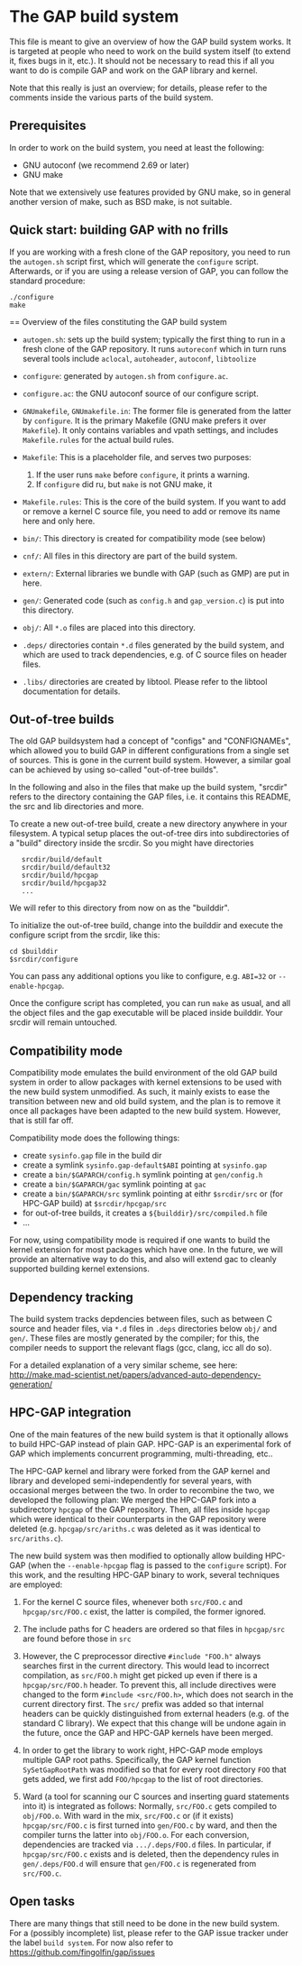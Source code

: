 # The GAP build system

This file is meant to give an overview of how the GAP build system works. It
is targeted at people who need to work on the build system itself (to extend
it, fixes bugs in it, etc.). It should not be necessary to read this if all
you want to do is compile GAP and work on the GAP library and kernel.

Note that this really is just an overview; for details, please refer to the
comments inside the various parts of the build system.


## Prerequisites

In order to work on the build system, you need at least the following:

* GNU autoconf (we recommend 2.69 or later)
* GNU make

Note that we extensively use features provided by GNU make, so in general
another version of make, such as BSD make, is not suitable.


## Quick start: building GAP with no frills

If you are working with a fresh clone of the GAP repository, you need to
run the `autogen.sh` script first, which will generate the `configure`
script. Afterwards, or if you are using a release version of GAP, you
can follow the standard procedure:

```
./configure
make
```


== Overview of the files constituting the GAP build system

* `autogen.sh`: sets up the build system; typically the first thing to run in
  a fresh clone of the GAP repository. It runs `autoreconf` which in turn runs
  several tools include `aclocal`, `autoheader`, `autoconf`, `libtoolize`

* `configure`: generated by `autogen.sh` from `configure.ac`. 

* `configure.ac`: the GNU autoconf source of our configure script.

* `GNUmakefile`, `GNUmakefile.in`: The former file is generated from the
  latter by `configure`. It is the primary Makefile (GNU make prefers it
  over `Makefile`). It only contains variables and vpath settings, and
  includes `Makefile.rules` for the actual build rules.

* `Makefile`: This is a placeholder file, and serves two purposes:
   1. If the user runs `make` before `configure`, it prints a warning.
   2. If `configure` did ru, but `make` is not GNU make, it 

* `Makefile.rules`: This is the core of the build system. If you want
  to add or remove a kernel C source file, you need to add or remove
  its name here and only here.

* `bin/`: This directory is created for compatibility mode (see below)

* `cnf/`: All files in this directory are part of the build system.

* `extern/`: External libraries we bundle with GAP (such as GMP) are
  put in here.

* `gen/`: Generated code (such as `config.h` and `gap_version.c`) is put
  into this directory.

* `obj/`: All `*.o` files are placed into this directory.

- `.deps/` directories contain `*.d` files generated by the build system,
  and which are used to track dependencies, e.g. of C source files on header
  files.

- `.libs/` directories are created by libtool. Please refer to the libtool
  documentation for details.


## Out-of-tree builds

The old GAP buildsystem had a concept of "configs" and "CONFIGNAMEs", which
allowed you to build GAP in different configurations from a single set of
sources. This is gone in the current build system. However, a similar goal can
be achieved by using so-called "out-of-tree builds".

In the following and also in the files that make up the build system, "srcdir"
refers to the directory containing the GAP files, i.e. it contains this
README, the src and lib directories and more.

To create a new out-of-tree build, create a new directory anywhere
in your filesystem. A typical setup places the out-of-tree dirs into
subdirectories of a "build" directory inside the srcdir. So you might
have directories

```
   srcdir/build/default
   srcdir/build/default32
   srcdir/build/hpcgap
   srcdir/build/hpcgap32
   ...   
```

We will refer to this directory from now on as the "builddir".

To initialize the out-of-tree build, change into the builddir and
execute the configure script from the srcdir, like this:

```
cd $builddir
$srcdir/configure
```

You can pass any additional options you like to configure, e.g. `ABI=32`
or `--enable-hpcgap`.

Once the configure script has completed, you can run `make` as usual,
and all the object files and the gap executable will be placed inside
builddir. Your srcdir will remain untouched.


## Compatibility mode

Compatibility mode emulates the build environment of the old GAP build system
in order to allow packages with kernel extensions to be used with the new
build system unmodified. As such, it mainly exists to ease the transition
between new and old build system, and the plan is to remove it once all
packages have been adapted to the new build system. However, that is still
far off.

Compatibility mode does the following things:

* create `sysinfo.gap` file in the build dir
* create a symlink `sysinfo.gap-default$ABI` pointing at `sysinfo.gap`
* create a `bin/$GAPARCH/config.h` symlink pointing at `gen/config.h`
* create a `bin/$GAPARCH/gac` symlink pointing at `gac`
* create a `bin/$GAPARCH/src` symlink pointing at eithr `$srcdir/src`
  or (for HPC-GAP build) at `$srcdir/hpcgap/src`
* for out-of-tree builds, it creates a `${builddir}/src/compiled.h` file
* ...

For now, using compatibility mode is required if one wants to build the
kernel extension for most packages which have one. In the future, we will
provide an alternative way to do this, and also will extend gac to
cleanly supported building kernel extensions.


## Dependency tracking

The build system tracks depdencies between files, such as between C source and
header files, via `*.d` files in `.deps` directories below `obj/` and `gen/`.
These files are mostly generated by the compiler; for this, the compiler needs
to support the relevant flags (gcc, clang, icc all do so).

For a detailed explanation of a very similar scheme, see here:
<http://make.mad-scientist.net/papers/advanced-auto-dependency-generation/>


## HPC-GAP integration

One of the main features of the new build system is that it optionally allows
to build HPC-GAP instead of plain GAP. HPC-GAP is an experimental fork of GAP
which implements concurrent programming, multi-threading, etc..

The HPC-GAP kernel and library were forked from the GAP kernel and library and
developed semi-independently for several years, with occasional merges between
the two. In order to recombine the two, we developed the following plan: We
merged the HPC-GAP fork into a subdirectory `hpcgap` of the GAP repository.
Then, all files inside `hpcgap` which were identical to their counterparts in
the GAP repository were deleted  (e.g. `hpcgap/src/ariths.c` was deleted as it
was identical to `src/ariths.c`). 

The new build system was then modified to optionally allow building HPC-GAP
(when the `--enable-hpcgap` flag is passed to the `configure` script). For
this work, and the resulting HPC-GAP binary to work, several techniques are
employed:

1. For the kernel C source files, whenever both `src/FOO.c` and `hpcgap/src/FOO.c`
exist, the latter is compiled, the former ignored.

2. The include paths for C headers are ordered so that files in `hpcgap/src`
are found before those in `src`

3. However, the C preprocessor directive `#include "FOO.h"` always searches
first in the current directory. This would lead to incorrect compilation, as
`src/FOO.h` might get picked up even if there is a `hpcgap/src/FOO.h` header.
To prevent this, all include directives were changed to the form `#include
<src/FOO.h>`, which does not search in the current directory first. The `src/`
prefix was added so that internal headers can be quickly distinguished from
external headers (e.g. of the standard C library). We expect that this change
will be undone again in the future, once the GAP and HPC-GAP kernels have been
merged.

4. In order to get the library to work right, HPC-GAP mode employs multiple
GAP root paths. Specifically, the GAP kernel function `SySetGapRootPath` was
modified so that for every root directory `FOO` that gets added, we first add
`FOO/hpcgap` to the list of root directories. 

5. Ward (a tool for scanning our C sources and inserting guard statements into
it) is integrated as follows: Normally, `src/FOO.c` gets compiled to
`obj/FOO.o`. With ward in the mix, `src/FOO.c` or (if it exists)
`hpcgap/src/FOO.c` is first turned into `gen/FOO.c` by ward, and then the
compiler turns the latter into `obj/FOO.o`. For each conversion, dependencies
are tracked via `.../.deps/FOO.d` files. In particular, if `hpcgap/src/FOO.c`
exists and is deleted, then the dependency rules in `gen/.deps/FOO.d` will
ensure that `gen/FOO.c` is regenerated from `src/FOO.c`.


## Open tasks

There are many things that still need to be done in the new build system. For
a (possibly incomplete) list, please refer to the GAP issue tracker under  the
label `build system`. For now also refer to
  <https://github.com/fingolfin/gap/issues>
